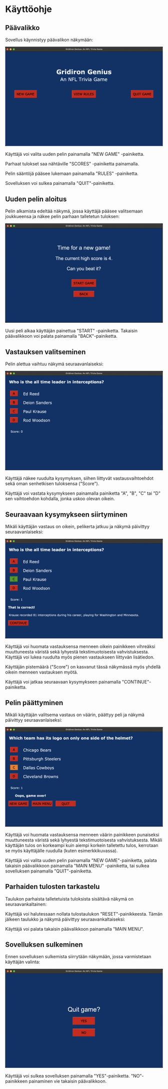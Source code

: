 # Käyttöohje

## Päävalikko

Sovellus käynnistyy päävalikon näkymään:

![](./kuvat/aloitusnakyma.png)

Käyttäjä voi valita uuden pelin painamalla "NEW GAME" -painiketta.

Parhaat tulokset saa nähtäville "SCORES" -painiketta painamalla.

Pelin sääntöjä pääsee lukemaan painamalla "RULES" -painiketta.

Sovelluksen voi sulkea painamalla "QUIT"-painiketta.

## Uuden pelin aloitus

Pelin alkamista edeltää näkymä, jossa käyttäjä pääsee valitsemaan 
joukkueensa ja näkee pelin parhaan talletetun tuloksen:

![](./kuvat/pelin_aloitus.png)

Uusi peli alkaa käyttäjän painettua "START" -painiketta. Takaisin 
päävalikkoon voi palata painamalla "BACK"-painiketta.

## Vastauksen valitseminen

Pelin alettua vaihtuu näkymä seuraavanlaiseksi:

![](./kuvat/kysymysnakyma.png)

Käyttäjä näkee ruudulta kysymyksen, siihen liittyvät vastausvaihtoehdot 
sekä oman senhetkisen tuloksensa ("Score").

Käyttäjä voi vastata kysymykseen painamalla painiketta "A", "B", "C" tai 
"D" sen vaihtoehdon kohdalla, jonka uskoo olevan oikein.

## Seuraavaan kysymykseen siirtyminen

Mikäli käyttäjän vastaus on oikein, pelikerta jatkuu ja näkymä päivittyy 
seuraavanlaiseksi:

![](./kuvat/oikea_vastaus.png)

Käyttäjä voi huomata vastauksensa menneen oikein painikkeen vihreäksi 
muuttuneesta väristä sekä lyhyestä tekstimuotoisesta vahvistuksesta. 
Käyttäjä voi lukea ruudulta myös pienen vastaukseen liittyvän lisätiedon.

Käyttäjän pistemäärä ("Score") on kasvanut tässä näkymässä myös yhdellä 
oikein menneen vastauksen myötä.

Käyttäjä voi jatkaa seuraavaan kysymykseen painamalla 
"CONTINUE"-painiketta.

## Pelin päättyminen

Mikäli käyttäjän valitsema vastaus on väärin, päättyy peli ja näkymä 
päivittyy seuraavanlaiseksi:

![](./kuvat/vaara_vastaus.png)

Käyttäjä voi huomata vastauksensa menneen väärin painikkeen punaiseksi 
muuttuneesta väristä sekä lyhyestä tekstimuotoisesta vahvistuksesta. 
Mikäli käyttäjän tulos on korkeampi kuin aiempi korkein talletettu tulos, 
kerrotaan se myös käyttäjälle ruudulla (kuten esimerkkikuvassa).

Käyttäjä voi valita uuden pelin painamalla "NEW GAME"-painiketta, palata 
takaisin päävalikkoon painamalla "MAIN MENU" -painiketta, tai sulkea 
sovelluksen painamalla "QUIT"-painiketta.

## Parhaiden tulosten tarkastelu

Taulukon parhaista talletetuista tuloksista sisältävä näkymä on 
seuraavankaltainen:


Käyttäjä voi halutessaan nollata tulostaulukon "RESET"-painikkeesta. Tämän 
jälkeen taulukko ja näkymä päivittyy seuraavankaltaiseksi:


Käyttäjä voi palata takaisin päävalikkoon painamalla "MAIN MENU".

## Sovelluksen sulkeminen

Ennen sovelluksen sulkemista siirrytään näkymään, jossa varmistetaan 
käyttäjän valinta:

![](./kuvat/sovelluksen_sulkeminen.png)

Käyttäjä voi sulkea sovelluksen painamalla "YES"-painiketta. 
"NO"-painikkeen painaminen vie takaisin päävalikkoon.
